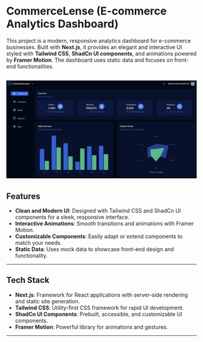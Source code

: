# CommerceLense (E-commerce Analytics Dashboard)

This project is a modern, responsive analytics dashboard for e-commerce businesses. Built with **Next.js**, it provides an elegant and interactive UI styled with **Tailwind CSS**, **ShadCn UI components**, and animations powered by **Framer Motion**. The dashboard uses static data and focuses on front-end functionalities.

![E-Commerce Analytics Dashboard](https://github.com/gpslakshan/CommerceLense/blob/main/public/thumbnail.png)
---

## Features

- **Clean and Modern UI**: Designed with Tailwind CSS and ShadCn UI components for a sleek, responsive interface.
- **Interactive Animations**: Smooth transitions and animations with Framer Motion.
- **Customizable Components**: Easily adapt or extend components to match your needs.
- **Static Data**: Uses mock data to showcase front-end design and functionality.

---

## Tech Stack

- **Next.js**: Framework for React applications with server-side rendering and static site generation.
- **Tailwind CSS**: Utility-first CSS framework for rapid UI development.
- **ShadCn UI Components**: Prebuilt, accessible, and customizable UI components.
- **Framer Motion**: Powerful library for animations and gestures.

---
